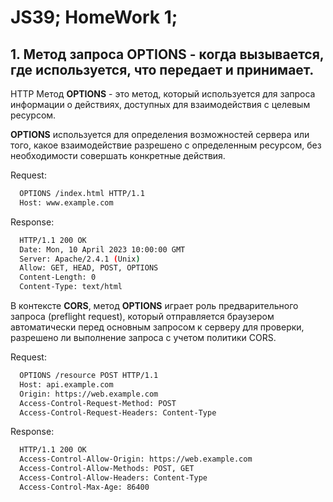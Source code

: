 # JS39; HomeWork 1;

## 1. Метод запроса OPTIONS - когда вызывается, где используется, что передает и принимает.

HTTP Метод **OPTIONS** - это метод, который используется для запроса информации о действиях, доступных для взаимодействия с целевым ресурсом.

**OPTIONS** используется для определения возможностей сервера или того, какое взаимодействие разрешено с определенным ресурсом, без необходимости совершать конкретные действия.

Request:

```bash
  OPTIONS /index.html HTTP/1.1
  Host: www.example.com
```

Response:

```bash
  HTTP/1.1 200 OK
  Date: Mon, 10 April 2023 10:00:00 GMT
  Server: Apache/2.4.1 (Unix)
  Allow: GET, HEAD, POST, OPTIONS
  Content-Length: 0
  Content-Type: text/html
```

В контексте **CORS**, метод **OPTIONS** играет роль предварительного запроса (preflight request), который отправляется браузером автоматически перед основным запросом к серверу для проверки, разрешено ли выполнение запроса с учетом политики CORS.

Request:

```bash
  OPTIONS /resource POST HTTP/1.1
  Host: api.example.com
  Origin: https://web.example.com
  Access-Control-Request-Method: POST
  Access-Control-Request-Headers: Content-Type
```

Response:

```bash
  HTTP/1.1 200 OK
  Access-Control-Allow-Origin: https://web.example.com
  Access-Control-Allow-Methods: POST, GET
  Access-Control-Allow-Headers: Content-Type
  Access-Control-Max-Age: 86400
```
